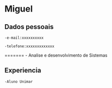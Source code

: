 # Miguel
## Dados pessoais 
    -e-mail:xxxxxxxxxx

    -telefone:xxxxxxxxxxxxx
=======
    - Analise e desenvolvimento de Sistemas


 

## Experiencia
    
    -Aluno Unimar


 
